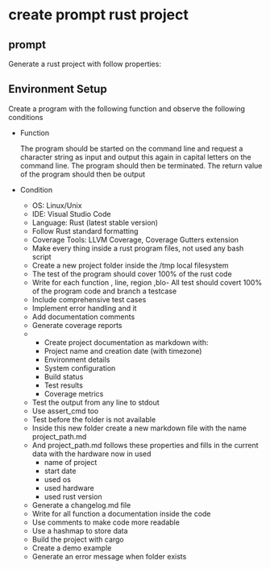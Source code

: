 # create prompt rust project

## prompt

Generate a rust project with follow properties:

## Environment Setup

Create a program with the following function and observe the following conditions

- Function
  
  The program should be started on the command line and request a character string as input and output this again in capital letters on the command line. The program should then be terminated. The return value of the program should then be output

- Condition

  - OS: Linux/Unix
  - IDE: Visual Studio Code
  - Language: Rust (latest stable version)
  - Follow Rust standard formatting
  - Coverage Tools: LLVM Coverage, Coverage Gutters extension
  - Make every thing inside a rust program files, not used any bash script
  - Create a new project folder inside the /tmp local filesystem
  - The test of the program should cover 100% of the rust code
  - Write for each function , line, region ,blo- All test should covert 100% of the program code and branch a testcase
  - Include comprehensive test cases
  - Implement error handling and it
  - Add documentation comments
  - Generate coverage reports
  - - Create project documentation as markdown with:
    - Project name and creation date (with timezone)
    - Environment details
    - System configuration
    - Build status
    - Test results
    - Coverage metrics
  - Test the output from any line to stdout
  - Use assert_cmd too
  - Test before the folder is not available
  - Inside this new folder create a new markdown file with the name project_path.md
  - And project_path.md follows these properties and fills in the current data with the hardware now in used
    - name of project
    - start date
    - used os
    - used hardware
    - used rust version
  - Generate a changelog.md file
  - Write for all function a documentation inside the code
  - Use comments to make code more readable
  - Use a hashmap to store data
  - Build the project with cargo
  - Create a demo example
  - Generate an error message when folder exists
